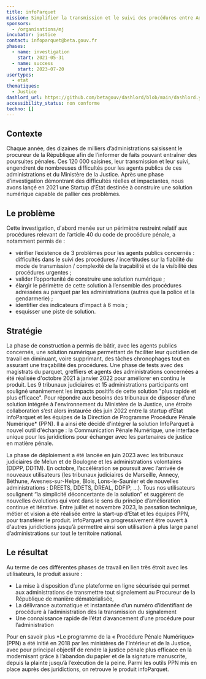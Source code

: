 ```yaml
---
title: infoParquet
mission: Simplifier la transmission et le suivi des procédures entre Administrations (hors Police et Gendarmerie) et Juridictions
sponsors:
  - /organisations/mj
incubator: justice
contact: infoparquet@beta.gouv.fr
phases:
  - name: investigation
    start: 2021-05-31
  - name: success
    start: 2023-07-20
usertypes:
  - etat
thematiques:
  - Justice
dashlord_url: https://github.com/betagouv/dashlord/blob/main/dashlord.yml
accessibility_status: non conforme
techno: []
---
```

## Contexte

Chaque année, des dizaines de milliers d’administrations saisissent le procureur de la République afin de l’informer de faits pouvant entraîner des poursuites pénales.
Ces 120 000 saisines, leur transmission et leur suivi, engendrent de nombreuses difficultés pour les agents publics de ces administrations et du Ministère de la Justice.
Après une phase d’investigation démontrant des difficultés réelles et impactantes, nous avons lançé en 2021 une Startup d’État destinée à construire une solution numérique capable de pallier ces problèmes.

## Le problème

Cette investigation, d'abord menée sur un périmètre restreint relatif aux procédures relevant de l’article 40 du code de procédure pénale, a notamment permis de :

- vérifier l’existence de 3 problèmes pour les agents publics concernés : difficultés dans le suivi des procédures / incertitudes sur la fiabilité du mode de transmission / complexité de la traçabilité et de la visibilité des procédures urgentes ;
- valider l’opportunité de construire une solution numérique ;
- élargir le périmètre de cette solution à l’ensemble des procédures adressées au parquet par les administrations (autres que la police et la gendarmerie) ;
- identifier des indicateurs d’impact à 6 mois ;
- esquisser une piste de solution.

## Stratégie

La phase de construction a permis de bâtir, avec les agents publics concernés, une solution numérique permettant de faciliter leur quotidien de travail en diminuant, voire supprimant, des tâches chronophages tout en assurant une traçabilité des procédures.
Une phase de tests avec des magistrats du parquet, greffiers et agents des administrations concernées a été réalisée d&#39;octobre 2021 à janvier 2022 pour améliorer en continu le produit.
L﻿es 9 tribunaux judiciaires et 15 administrations participants ont souligné unanimement les impacts positifs de cette solution &quot;plus rapide et plus efficace&quot;.
Pour répondre aux besoins des tribunaux de disposer d’une solution intégrée à l&#39;environnement du Ministère de la Justice, une étroite collaboration s’est alors instaurée dès
juin 2022 entre la startup d’Etat infoParquet et les équipes de la Direction de Programme Procédure Pénale Numérique\* (PPN). Il a ainsi été décidé d&#39;intégrer la solution InfoParquet à nouvel outil d&#39;échange
: la Communication Pénale Numérique, une interface unique pour les juridictions pour
échanger avec les partenaires de justice en matière pénale.

La phase de déploiement a été lancée en juin 2023 avec les tribunaux judiciaires de Melun et de Boulogne et les administrations volontaires (DDPP, DDTM).
En octobre, l’accélération se poursuit avec l’arrivée de nouveaux utilisateurs (les tribunaux judiciaires de Marseille, Annecy, Béthune, Avesnes-sur-Helpe, Blois, Lons-le-Saunier et de nouvelles administrations : DREETS, DDETS, DREAL, DDFIP, …). Tous nos utilisateurs soulignent “la simplicité déconcertante de la solution” et suggèrent de nouvelles évolutions qui vont dans le sens du principe d’amélioration continue et itérative.
Entre juillet et novembre 2023, la passation technique, métier et vision a été réalisée entre la start-up d’Etat et les équipes PPN, pour transférer le produit. infoParquet va progressivement être ouvert à d&#39;autres juridictions jusqu’à permettre ainsi son utilisation à plus large panel d’administrations sur tout le territoire national.

## Le résultat

Au terme de ces différentes phases de travail en lien très étroit avec les utilisateurs, le produit
assure :

- La mise à disposition d’une plateforme en ligne sécurisée qui permet aux administrations de transmettre tout signalement au Procureur de la République de manière dématérialisée,
- La délivrance automatique et instantanée d’un numéro d’identifiant de procédure à l’administration dès la transmission du signalement
- Une connaissance rapide de l’état d’avancement d’une procédure pour l’administration

Pour en savoir plus
\*Le programme de la « Procédure Pénale Numérique» (PPN) a été initié en 2018 par les
ministères de l’Intérieur et de la Justice, avec pour principal objectif de rendre la justice
pénale plus efficace en la modernisant grâce à l’abandon du papier et de la signature
manuscrite, depuis la plainte jusqu’à l’exécution de la peine.
Parmi les outils PPN mis en place auprès des juridictions, on retrouve le produit
infoParquet.

